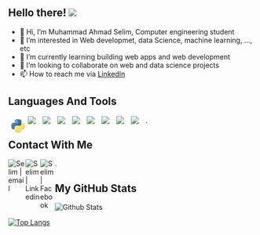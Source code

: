 ## Hello there! <img src="https://media.giphy.com/media/hvRJCLFzcasrR4ia7z/giphy.gif" width="25px">

- 👋 Hi, I’m Muhammad Ahmad Selim, Computer engineering student
- 👀 I’m interested in Web developmet, data Science, machine learning, ..., etc
- 🌱 I’m currently learning building web apps and web development
- 💞️ I’m looking to collaborate on web and data science projects
- 📫 How to reach me via [LinkedIn](https://www.linkedin.com/in/m-20x/)

## Languages And Tools
[<img align="left" width="40px" src="https://raw.githubusercontent.com/github/explore/80688e429a7d4ef2fca1e82350fe8e3517d3494d/topics/python/python.png">](https://www.python.org)
[<img align="left" width="30px" src="https://upload.wikimedia.org/wikipedia/commons/thumb/1/18/ISO_C%2B%2B_Logo.svg/306px-ISO_C%2B%2B_Logo.svg.png">](https://en.wikipedia.org/wiki/C%2B%2B)
[<img align="left" width="30px" src="https://seeklogo.com/images/C/c-sharp-c-logo-02F17714BA-seeklogo.com.png">](https://docs.microsoft.com/en-us/dotnet/csharp)
[<img align="left" width="30px" src="https://upload.wikimedia.org/wikipedia/commons/thumb/3/38/Jupyter_logo.svg/1200px-Jupyter_logo.svg.png">](https://jupyter.org/)
[<img align="left" width="30px" src="https://upload.wikimedia.org/wikipedia/commons/thumb/a/ab/Logo-ubuntu_cof-orange-hex.svg/1200px-Logo-ubuntu_cof-orange-hex.svg.png">](https://ubuntu.com)
[<img align="left" width="30px" src="https://1000logos.net/wp-content/uploads/2017/03/LINUX-LOGO.png">](https://www.linux.org)
[<img align="left" width="30px" src="https://upload.wikimedia.org/wikipedia/commons/thumb/3/38/HTML5_Badge.svg/600px-HTML5_Badge.svg.png">](https://en.wikipedia.org/wiki/HTML)
[<img align="left" width="30px" src="https://png2.cleanpng.com/sh/6900651ed92984c515b3351b467ea0d5/L0KzQYm3V8A1N6RnjJH0aYP2gLBuTfNie5RmfNt3Zz32hMrzhb10cJZqjOU2bHBqf37qkCM0NZl5hd42d3XlPbXslvVtd6FyRadrM3S3QLK8UMg0O2k6RqQBOEe8RYK4UcU0OGg5SKs5MUC2Q4e1kP5o/kisspng-cascading-style-sheets-logo-css3-html-web-developm-5b3d40a5083385.2687951115307409010336.png">](https://en.wikipedia.org/wiki/CSS)
[<img align="left" width="30px" src="https://upload.wikimedia.org/wikipedia/commons/thumb/9/99/Unofficial_JavaScript_logo_2.svg/2048px-Unofficial_JavaScript_logo_2.svg.png">](https://www.javascript.com)
.

## Contact With Me

[<img align="left" alt="Selim | email" width="35px" src="https://upload.wikimedia.org/wikipedia/commons/thumb/7/7e/Gmail_icon_%282020%29.svg/1280px-Gmail_icon_%282020%29.svg.png" />](mailto:**mooosee202080@gmail.com**)
[<img align="left" alt="Selim | Linkedin" width="30px" src="https://upload.wikimedia.org/wikipedia/commons/thumb/c/ca/LinkedIn_logo_initials.png/768px-LinkedIn_logo_initials.png" />](https://www.linkedin.com/in/m-20x)
[<img align="left" alt="Selim | Facebook" width="30px" src="https://upload.wikimedia.org/wikipedia/commons/thumb/f/fb/Facebook_icon_2013.svg/1024px-Facebook_icon_2013.svg.png" />](https://www.facebook.com/mohamad.selim.52)
.

## My GitHub Stats
![Github Stats](https://github-readme-stats.vercel.app/api?username=Mu-selim&langs_count=6&count_private=true&show_icons=true&include_all_commits=true&theme=dracula)

[![Top Langs](https://github-readme-stats.vercel.app/api/top-langs/?username=Mu-selim&langs_count=10&layout=compact&theme=dracula)](https://github.com/Mu-selim?tab=repositories)


<!---
Mu-selim/Mu-selim is a ✨ special ✨ repository because its `README.md` (this file) appears on your GitHub profile.
You can click the Preview link to take a look at your changes.
--->
